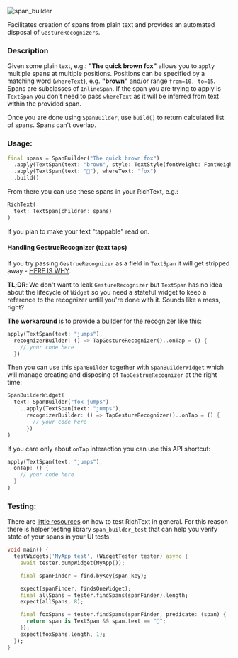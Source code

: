 ![span_builder](https://user-images.githubusercontent.com/121164/75353447-b6ef2800-58ab-11ea-984c-3d346d20af71.png)

Facilitates creation of spans from plain text and provides an automated disposal of `GestureRecognizers`.

### Description

Given some plain text, e.g.: __"The quick brown fox"__ allows you to `apply` multiple spans at multiple positions. Positions can be specified by a matching word (`whereText`), e.g. __"brown"__ and/or range `from=10, to=15`. Spans are subclasses of `InlineSpan`. If the span you are trying to apply is `TextSpan` you don't need to pass `whereText` as it will be inferred from text within the provided span.

Once you are done using `SpanBuilder`, use `build()` to return calculated list of spans. Spans can't overlap.

### Usage:

```dart
final spans = SpanBuilder("The quick brown fox")
  .apply(TextSpan(text: "brown", style: TextStyle(fontWeight: FontWeight.bold)))
  .apply(TextSpan(text: "🦊"), whereText: "fox")
  .build()
```

From there you can use these spans in your RichText, e.g.:

```dart
RichText(
  text: TextSpan(children: spans)
)
```

If you plan to make your text "tappable" read on.

#### Handling GestrueRecognizer (text taps)

If you try passing `GestrueRecognizer` as a field in `TextSpan` it will get stripped away - [HERE IS WHY](https://github.com/flutter/flutter/issues/10623#issuecomment-345790443).

__TL;DR__: We don't want to leak `GestureRecognizer` but `TextSpan` has no idea about the lifecycle of `Widget` so you need a stateful widget to keep a reference to the recognizer untill you're done with it. Sounds like a mess, right?

__The workaround__ is to provide a builder for the recognizer like this:

```dart
apply(TextSpan(text: "jumps"),
  recognizerBuilder: () => TapGestureRecognizer()..onTap = () {
    // your code here
  })
```

Then you can use this `SpanBuilder` together with `SpanBuilderWidget` which will manage creating and disposing of `TapGestrueRecognizer` at the right time:

```dart
SpanBuilderWidget(
  text: SpanBuilder("fox jumps")
    ..apply(TextSpan(text: "jumps"),
      recognizerBuilder: () => TapGestureRecognizer()..onTap = () {
        // your code here
      })
)
```

If you care only about `onTap` interaction you can use this API shortcut:

```dart
apply(TextSpan(text: "jumps"),
  onTap: () {
    // your code here
  }
)
```

### Testing:

There are [little resources](https://github.com/flutter/flutter/blob/master/packages/flutter/test/widgets/hyperlink_test.dart#L47) on how to test RichText in general. For this reason there is helper testing library `span_builder_test` that can help you verify state of your spans in your UI tests.

```dart
void main() {
  testWidgets('MyApp test', (WidgetTester tester) async {
    await tester.pumpWidget(MyApp());

    final spanFinder = find.byKey(span_key);

    expect(spanFinder, findsOneWidget);
    final allSpans = tester.findSpans(spanFinder).length;
    expect(allSpans, 8);

    final foxSpans = tester.findSpans(spanFinder, predicate: (span) {
      return span is TextSpan && span.text == "🦊"; 
    });
    expect(foxSpans.length, 1);
  });
}
```